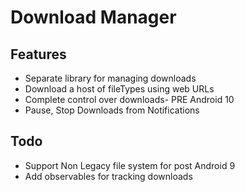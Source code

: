 # Download Manager

## Features

- Separate library for managing downloads
- Download a host of fileTypes using web URLs
- Complete control over downloads- PRE Android 10
- Pause, Stop Downloads from Notifications

## Todo

- Support Non Legacy file system for post Android 9
- Add observables for tracking downloads


